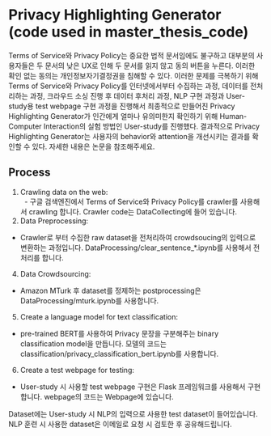# Privacy Highlighting Generator (code used in master_thesis_code)
Terms of Service와 Privacy Policy는 중요한 법적 문서임에도 불구하고 대부분의 사용자들은 두 문서의 낮은 UX로 인해 두 문서를 읽지 않고 동의 버튼을 누른다. 이러한 확인 없는 동의는 개인정보자기결정권을 침해할 수 있다. 이러한 문제를 극복하기 위해 Terms of Service와 Privacy Policy를 인터넷에서부터 수집하는 과정, 데이터를 전처리하는 과정, 크라우드 소싱 진행 후 데이터 후처리 과정, NLP 구현 과정과 User-study용 test webpage 구현 과정을 진행해서 최종적으로 만들어진 Privacy Highlighting Generator가 인간에게 얼마나 유의미한지 확인하기 위해 Human-Computer Interaction의 실험 방법인 User-study를 진행했다. 결과적으로 Privacy Highlighting Generator는 사용자의 behavior와 attention을 개선시키는 결과를 확인할 수 있다. 자세한 내용은 논문을 참조해주세요.

## Process
1. Crawling data on the web:   
&nbsp; - 구글 검색엔진에서 Terms of Service와 Privacy Policy를 crawler를 사용해서 crawling 합니다. Crawler code는 DataCollecting에 들어 있습니다.
3. Data Preprocessing: 
  - Crawler로 부터 수집한 raw dataset을 전처리하여 crowdsoucing의 입력으로 변환하는 과정입니다. DataProcessing/clear_sentence_\*.ipynb를 사용해서 전처리를 합니다.
4. Data Crowdsourcing: 
  - Amazon MTurk 후 dataset를 정제하는 postprocessing은 DataProcessing/mturk.ipynb를 사용합니다.
5. Create a language model for text classification: 
  - pre-trained BERT를 사용하여 Privacy 문장을 구분해주는 binary classification model을 만듭니다. 모델의 코드는 classification/privacy_classification_bert.ipynb를 사용합니다.
6. Create a test webpage for testing: 
  - User-study 시 사용할 test webpage 구현은 Flask 프레임워크를 사용해서 구현합니다. webpage의 코드는 Webpage에 있습니다.

Dataset에는 User-study 시 NLP의 입력으로 사용한 test dataset이 들어있습니다. NLP 훈련 시 사용한 dataset은 이메일로 요청 시 검토한 후 공유해드립니다.

